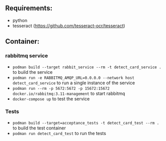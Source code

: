 ## Requirements:

- python
- tesseract (https://github.com/tesseract-ocr/tesseract)

## Container:

### rabbitmq service

- `podman build --target rabbit_service --rm -t detect_card_service .` to build the service
- `podman run -e RABBITMQ_AMQP_URL=0.0.0.0 --network host detect_card_service` to run a single instance of the service
- `podman run --rm -p 5672:5672 -p 15672:15672 docker.io/rabbitmq:3.11-management` to start rabbitmq
- `docker-compose up` to test the service

### Tests

- `podman build --target=acceptance_tests -t detect_card_test --rm .` to build the test container
- `podman run detect_card_test` to run the tests
